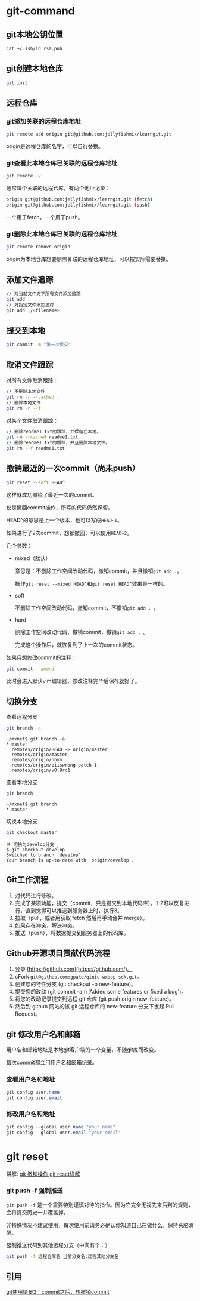 # git-command



## git本地公钥位置

```bash
cat ~/.ssh/id_rsa.pub
```



## git创建本地仓库

```bash
git init
```



## 远程仓库

### git添加关联的远程仓库地址

```bash
git remote add origin git@github.com:jellyfishmix/learngit.git
```

origin是远程仓库的名字，可以自行替换。

### git查看此本地仓库已关联的远程仓库地址

```bash
git remote -v 
```

通常每个关联的远程仓库，有两个地址记录：

```bash
origin git@github.com:jellyfishmix/learngit.git (fetch)
origin git@github.com:jellyfishmix/learngit.git (push)
```

一个用于fetch，一个用于push。

### git删除此本地仓库已关联的远程仓库地址

```bash
git remote remove origin
```

origin为本地仓库想要删除关联的远程仓库地址，可以按实际需要替换。



## 添加文件追踪

```bash
// 对当前文件夹下所有文件添加追踪
git add .
// 对指定文件添加追踪
git add ./<filename>
```



## 提交到本地

```bash
git commit -m "第一次提交"
```



## 取消文件跟踪

对所有文件取消跟踪：

```bash
// 不删除本地文件
git rm -r --cached .
// 删除本地文件
git rm -r --f .
```

对某个文件取消跟踪：

```bash
// 删除readme1.txt的跟踪，并保留在本地。
git rm --cached readme1.txt
// 删除readme1.txt的跟踪，并且删除本地文件。
git rm --f readme1.txt
```



## 撤销最近的一次commit（尚未push）

```bash
git reset --soft HEAD^
```

这样就成功撤销了最近一次的commit。

仅是撤回commit操作，所写的代码仍然保留。



HEAD^的意思是上一个版本，也可以写成`HEAD~1`。

如果进行了2次commit，想都撤回，可以使用`HEAD~2`。



几个参数：

- mixed（默认）

  意思是：不删除工作空间改动代码，撤销commit，并且撤销`git add .`。

  操作`git reset --mixed HEAD^`和`git reset HEAD^`效果是一样的。

- soft  

  不删除工作空间改动代码，撤销commit，不撤销`git add . `。

- hard

  删除工作空间改动代码，撤销commit，撤销`git add . `。

  完成这个操作后，就恢复到了上一次的commit状态。



如果只想修改commit的注释：

```bash
git commit --amend
```

此时会进入默认vim编辑器，修改注释完毕后保存就好了。



## 切换分支

查看远程分支

```bash
git branch -a 
```

```
~/mxnet$ git branch -a
* master
  remotes/origin/HEAD -> origin/master
  remotes/origin/master
  remotes/origin/nnvm
  remotes/origin/piiswrong-patch-1
  remotes/origin/v0.9rc1
```

查看本地分支

```bash
git branch
```

```
~/mxnet$ git branch
* master
```

切换本地分支

```bash
git checkout master
```

```
＃ 切换为develop分支
$ git checkout develop
Switched to branch 'develop'
Your branch is up-to-date with 'origin/develop'.
```



## Git工作流程

1. 对代码进行修改。
2. 完成了某项功能，提交（commit，只是提交到本地代码库），1-2可以反复进行，直到觉得可以推送到服务器上时，执行3。
3. 拉取（pull，或者用获取 fetch 然后再手动合并 merge）。
4. 如果存在冲突，解决冲突。
5. 推送（push），将数据提交到服务器上的代码库。



## Github开源项目贡献代码流程

1. 登录 [https://github.com](https://github.com/)。
2. cFork `git@github.com:gpake/qiniu-wxapp-sdk.git`。
3. 创建您的特性分支 (git checkout -b new-feature)。
4. 提交您的改动 (git commit -am 'Added some features or fixed a bug')。
5. 将您的改动记录提交到远程 git 仓库 (git push origin new-feature)。
6. 然后到 github 网站的该 git 远程仓库的 new-feature 分支下发起 Pull Request。



## git 修改用户名和邮箱

用户名和邮箱地址是本地git客户端的一个变量，不随git库而改变。

每次commit都会用用户名和邮箱纪录。

### 查看用户名和地址

```css
git config user.name
git config user.email
```

### 修改用户名和地址

```csharp
git config --global user.name "your name"
git config --global user.email "your email"
```



# git reset

讲解: [git 撤销操作 git reset详解](https://blog.csdn.net/qq_38987146/article/details/125149888)

### git push -f 强制推送

`git push -f` 是一个需要特别谨慎对待的指令。因为它完全无视先来后到的规则，会将提交历史一并覆盖掉。

非特殊情况不建议使用，每次使用前请务必确认你知道自己在做什么，保持头脑清醒。

强制推送代码到其他远程分支（中间有个：）

```bash
git push -f 远程仓库名 当前分支名:远程其他分支名
```



## 引用

[git使用情景2：commit之后，想撤销commit](https://blog.csdn.net/w958796636/article/details/53611133)
